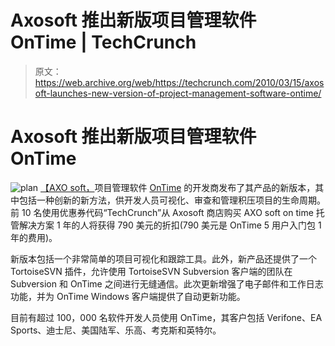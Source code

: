 # Axosoft 推出新版项目管理软件 OnTime | TechCrunch

> 原文：<https://web.archive.org/web/https://techcrunch.com/2010/03/15/axosoft-launches-new-version-of-project-management-software-ontime/>

# Axosoft 推出新版项目管理软件 OnTime

![](img/09c39bfebe74c05863e7f2a50d0c18b1.png "plan")
[【AXO soft，](https://web.archive.org/web/20230226223207/http://www.axosoft.com/)项目管理软件 [OnTime](https://web.archive.org/web/20230226223207/http://www.axosoft.com/ontime/beta) 的开发商发布了其产品的新版本，其中包括一种创新的新方法，供开发人员可视化、审查和管理积压项目的生命周期。前 10 名使用优惠券代码“TechCrunch”从 Axosoft 商店购买 AXO soft on time 托管解决方案 1 年的人将获得 790 美元的折扣(790 美元是 OnTime 5 用户入门包 1 年的费用)。

新版本包括一个非常简单的项目可视化和跟踪工具。此外，新产品还提供了一个 TortoiseSVN 插件，允许使用 TortoiseSVN Subversion 客户端的团队在 Subversion 和 OnTime 之间进行无缝通信。此次更新增强了电子邮件和工作日志功能，并为 OnTime Windows 客户端提供了自动更新功能。

目前有超过 100，000 名软件开发人员使用 OnTime，其客户包括 Verifone、EA Sports、迪士尼、美国陆军、乐高、考克斯和英特尔。